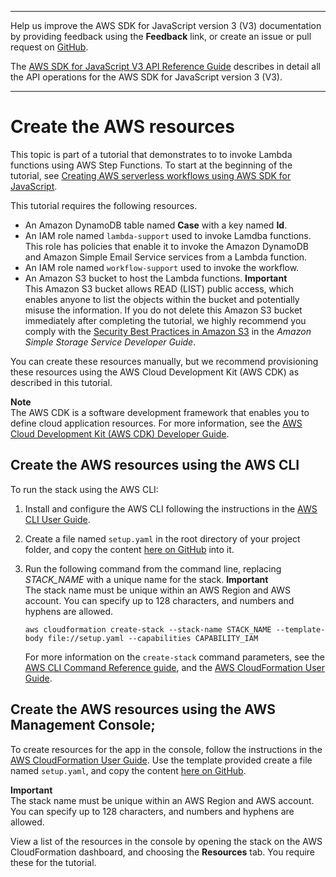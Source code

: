 --------

Help us improve the AWS SDK for JavaScript version 3 \(V3\) documentation by providing feedback using the **Feedback** link, or create an issue or pull request on [GitHub](https://github.com/awsdocs/aws-sdk-for-javascript-v3)\.

 The [AWS SDK for JavaScript V3 API Reference Guide](https://docs.aws.amazon.com/AWSJavaScriptSDK/v3/latest/index.html) describes in detail all the API operations for the AWS SDK for JavaScript version 3 \(V3\)\.

--------

# Create the AWS resources<a name="serverless-step-functions-example-create-resources"></a>

This topic is part of a tutorial that demonstrates to to invoke Lambda functions using AWS Step Functions\. To start at the beginning of the tutorial, see [Creating AWS serverless workflows using AWS SDK for JavaScript](serverless-step-functions-example.md)\.

This tutorial requires the following resources\.
+ An Amazon DynamoDB table named **Case** with a key named **Id**\.
+  An IAM role named `lambda-support` used to invoke Lamdba functions\. This role has policies that enable it to invoke the Amazon DynamoDB and Amazon Simple Email Service services from a Lambda function\. 
+  An IAM role named `workflow-support` used to invoke the workflow\.
+ An Amazon S3 bucket to host the Lambda functions\.
**Important**  
This Amazon S3 bucket allows READ \(LIST\) public access, which enables anyone to list the objects within the bucket and potentially misuse the information\. If you do not delete this Amazon S3 bucket immediately after completing the tutorial, we highly recommend you comply with the [Security Best Practices in Amazon S3](https://docs.aws.amazon.com/AmazonS3/latest/dev/compM.html) in the *Amazon Simple Storage Service Developer Guide*\. 

You can create these resources manually, but we recommend provisioning these resources using the AWS Cloud Development Kit \(AWS CDK\) as described in this tutorial\.

**Note**  
The AWS CDK is a software development framework that enables you to define cloud application resources\. For more information, see the [AWS Cloud Development Kit \(AWS CDK\) Developer Guide](https://docs.aws.amazon.com/cdk/latest/guide/home.html)\.

## Create the AWS resources using the AWS CLI<a name="api-gateway-invoking-lambda-resources-cli"></a>

To run the stack using the AWS CLI:

1. Install and configure the AWS CLI following the instructions in the [AWS CLI User Guide](https://docs.aws.amazon.com/cli/latest/userguide/cli-chap-welcome.html)\.

1. Create a file named `setup.yaml` in the root directory of your project folder, and copy the content [ here on GitHub](https://github.com/awsdocs/aws-doc-sdk-examples/blob/master/javascriptv3/example_code/cross-services/lambda-step-functions/setup.yaml) into it\.

1. Run the following command from the command line, replacing *STACK\_NAME* with a unique name for the stack\.
**Important**  
The stack name must be unique within an AWS Region and AWS account\. You can specify up to 128 characters, and numbers and hyphens are allowed\.

   ```
   aws cloudformation create-stack --stack-name STACK_NAME --template-body file://setup.yaml --capabilities CAPABILITY_IAM
   ```

   For more information on the `create-stack` command parameters, see the [AWS CLI Command Reference guide](https://docs.aws.amazon.com/cli/latest/reference/cloudformation/create-stack.html), and the [AWS CloudFormation User Guide](https://docs.aws.amazon.com/AWSCloudFormation/latest/UserGuide/using-cfn-cli-creating-stack.html)\.

## Create the AWS resources using the AWS Management Console;<a name="api-gateway-invoking-lambda-resources-console"></a>

To create resources for the app in the console, follow the instructions in the [AWS CloudFormation User Guide](https://docs.aws.amazon.com/AWSCloudFormation/latest/UserGuide/cfn-console-create-stack.html)\. Use the template provided create a file named `setup.yaml`, and copy the content [ here on GitHub](https://github.com/awsdocs/aws-doc-sdk-examples/blob/master/javascriptv3/example_code/cross-services/lambda-step-functions/setup.yaml)\.

**Important**  
The stack name must be unique within an AWS Region and AWS account\. You can specify up to 128 characters, and numbers and hyphens are allowed\.

View a list of the resources in the console by opening the stack on the AWS CloudFormation dashboard, and choosing the **Resources** tab\. You require these for the tutorial\. 
